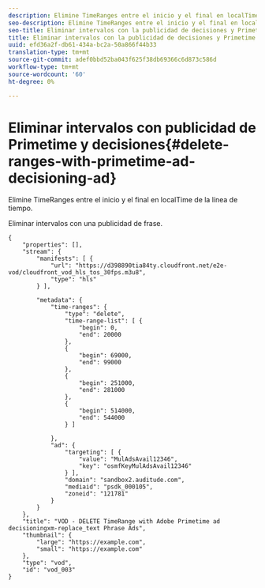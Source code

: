 ```yaml
---
description: Elimine TimeRanges entre el inicio y el final en localTime de la línea de tiempo.
seo-description: Elimine TimeRanges entre el inicio y el final en localTime de la línea de tiempo.
seo-title: Eliminar intervalos con la publicidad de decisiones y Primetime
title: Eliminar intervalos con la publicidad de decisiones y Primetime
uuid: efd36a2f-db61-434a-bc2a-50a866f44b33
translation-type: tm+mt
source-git-commit: adef0bbd52ba043f625f38db69366c6d873c586d
workflow-type: tm+mt
source-wordcount: '60'
ht-degree: 0%

---
```



# Eliminar intervalos con publicidad de Primetime y decisiones{#delete-ranges-with-primetime-ad-decisioning-ad}

Elimine TimeRanges entre el inicio y el final en localTime de la línea de tiempo.

Eliminar intervalos con una publicidad de frase.

```
{   
    "properties": [],
    "stream": {
        "manifests": [ {
            "url": "https://d398890tia84ty.cloudfront.net/e2e-vod/cloudfront_vod_hls_tos_30fps.m3u8",
            "type": "hls"
        } ],

        "metadata": {
            "time-ranges": {
                "type": "delete",
                "time-range-list": [ {
                    "begin": 0,
                    "end": 20000
                },
                {
                    "begin": 69000,
                    "end": 99000
                },
                {
                    "begin": 251000,
                    "end": 281000
                },
                {
                    "begin": 514000,
                    "end": 544000
                } ]

            },
            "ad": {
                "targeting": [ {
                    "value": "MulAdsAvail12346",
                    "key": "osmfKeyMulAdsAvail12346"
                } ],
                "domain": "sandbox2.auditude.com",
                "mediaid": "psdk_000105",
                "zoneid": "121781"
            }     
        }
    },   
    "title": "VOD - DELETE TimeRange with Adobe Primetime ad decisioningxm-replace_text Phrase Ads",
    "thumbnail": {
        "large": "https://example.com",
        "small": "https://example.com"
    },
    "type": "vod",
    "id": "vod_003"
}
```

